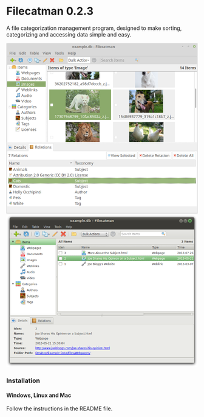 # Filecatman 0.2.3

A file categorization management program, designed to make sorting, categorizing and accessing data simple and easy.

![Alt text](/Screenshots/1.webp?raw=true "Main Window")
![Alt text](/Screenshots/2.png?raw=true "Main Window")

### Installation

#### Windows, Linux and Mac

Follow the instructions in the README file.